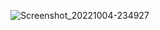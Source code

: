 ![Screenshot_20221004-234927](https://user-images.githubusercontent.com/70119794/193947437-4e3c41a7-747f-43fa-8c8c-9d0ffadeda9a.png)
